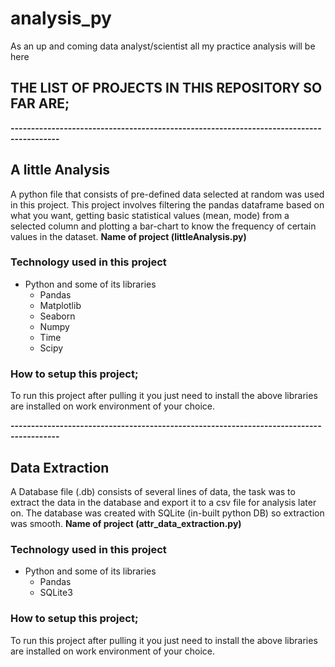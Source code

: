 # analysis_py
 As an up and coming data analyst/scientist all my practice analysis will be here

## THE LIST OF PROJECTS IN THIS REPOSITORY SO FAR ARE;
<b>----------------------------------------------------------------------------------------</b>
<h2>A little Analysis</h2>A python file that consists of pre-defined data selected at random was used in this project. This project involves filtering the pandas dataframe based on what you want, getting basic statistical values (mean, mode) from a selected column and plotting a bar-chart to know the frequency of certain values in the dataset. <b>Name of project (littleAnalysis.py)</b>

### Technology used in this project
<ul>
<li> Python and some of its libraries
<ul>
<li> Pandas
<li> Matplotlib
<li> Seaborn
<li> Numpy
<li> Time
<li> Scipy
</ul>
</ul>

### How to setup this project;
To run this project after pulling it you just need to install the above libraries are installed on work environment of your choice.

<b>----------------------------------------------------------------------------------------</b>
<h2>Data Extraction</h2>A Database file (.db) consists of several lines of data, the task was to extract the data in the database and export it to a csv file for analysis later on. The database was created with SQLite (in-built python DB) so extraction was smooth. <b>Name of project (attr_data_extraction.py)</b>

### Technology used in this project
<ul>
<li> Python and some of its libraries
<ul>
<li> Pandas
<li> SQLite3
</ul>
</ul>

### How to setup this project;
To run this project after pulling it you just need to install the above libraries are installed on work environment of your choice.
